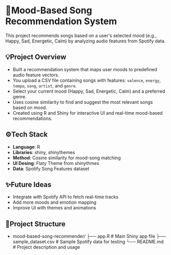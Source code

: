 # 🎵Mood-Based Song Recommendation System
This project recommends songs based on a user's selected mood (e.g., Happy, Sad, Energetic, Calm) by analyzing audio features from Spotify data.

## 💡Project Overview
- Built a recommendation system that maps user moods to predefined audio feature vectors.
- You upload a CSV file containing songs with features: `valence`, `energy`, `tempo`, `song`, `artist`, and `genre`.
- Select your current mood (Happy, Sad, Energetic, Calm) and a preferred genre.
- Uses cosine similarity to find and suggest the most relevant songs based on mood.
- Created using R and Shiny for interactive UI and real-time mood-based recommendations.

## ⚙️Tech Stack
- **Language**: R
- **Libraries**: shiny, shinythemes
- **Method**: Cosine similarity for mood-song matching
- **UI Desing**: Flaty Theme from shinythmes
- **Data**: Spotify Song Features dataset

## ✨Future Ideas
- Integrate with Spotify API to fetch real-time tracks
- Add more moods and emotion mapping
- Improve UI with themes and animations

## 📁Project Structure
- mood-based-song-recommender/
  ├── app.R                  # Main Shiny app file
  ├── sample_dataset.csv     # Sample Spotify data for testing
  └── README.md              # Project description and usage

